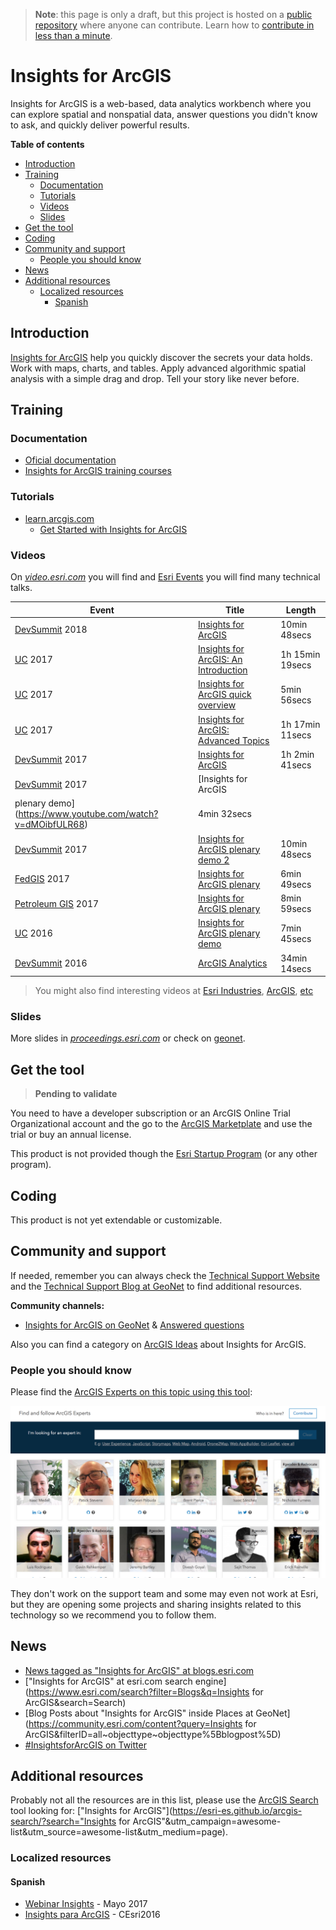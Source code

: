 > **Note**: this page is only a draft, but this project is hosted on a [public repository](https://github.com/hhkaos/awesome-arcgis) where anyone can contribute. Learn how to [contribute in less than a minute](https://github.com/hhkaos/awesome-arcgis/blob/master/CONTRIBUTING.md#contributions).

# Insights for ArcGIS

Insights for ArcGIS is a web-based, data analytics workbench where you can explore spatial and nonspatial data, answer questions you didn't know to ask, and quickly deliver powerful results.

<!-- START doctoc generated TOC please keep comment here to allow auto update -->
<!-- DON'T EDIT THIS SECTION, INSTEAD RE-RUN doctoc TO UPDATE -->
**Table of contents**

- [Introduction](#introduction)
- [Training](#training)
  - [Documentation](#documentation)
  - [Tutorials](#tutorials)
  - [Videos](#videos)
  - [Slides](#slides)
- [Get the tool](#get-the-tool)
- [Coding](#coding)
- [Community and support](#community-and-support)
  - [People you should know](#people-you-should-know)
- [News](#news)
- [Additional resources](#additional-resources)
  - [Localized resources](#localized-resources)
    - [Spanish](#spanish)

<!-- END doctoc generated TOC please keep comment here to allow auto update -->

## Introduction

[Insights for ArcGIS](https://www.esri.com/en-us/arcgis/products/insights-for-arcgis) help you quickly discover the secrets your data holds. Work with maps, charts, and tables. Apply advanced algorithmic spatial analysis with a simple drag and drop. Tell your story like never before.

## Training

### Documentation

* [Oficial documentation](https://doc.arcgis.com/en/insights/)
* [Insights for ArcGIS training courses](www.esri.com/training/Bookmark/P39W6758S)

### Tutorials

* [learn.arcgis.com](https://learn.arcgis.com/en/)
    * [Get Started with Insights for ArcGIS](https://learn.arcgis.com/en/projects/get-started-with-insights-for-arcgis/)

### Videos

On [*video.esri.com*](https://www.esri.com/videos/search?q=%22insights%20for%20arcgis%22#?sortby=recent) you will find and [Esri Events](https://www.youtube.com/channel/UC_yE3TatdZKAXvt_TzGJ6mw/search?query=%22insights+for+arcgis%22) you will find many technical talks.

|Event|Title|Length|
|---|---|---|
|[DevSummit](http://www.esri.com/events/devsummit) 2018|[Insights for ArcGIS](https://www.youtube.com/watch?v=qHoG7PSQDOQ)| 10min 48secs
|[UC](http://www.esri.com/about/events/uc) 2017|[Insights for ArcGIS: An Introduction](https://www.youtube.com/watch?v=36ODQxIizKA)| 1h 15min 19secs
|[UC](http://www.esri.com/about/events/uc) 2017|[Insights for ArcGIS quick overview](https://www.youtube.com/watch?v=fOGXHhxHy74)|5min 56secs
|[UC](http://www.esri.com/about/events/uc) 2017|[Insights for ArcGIS: Advanced Topics](https://www.youtube.com/watch?v=IEOqZRbtHSc)|1h 17min 11secs
|[DevSummit](http://www.esri.com/events/devsummit) 2017|[Insights for ArcGIS](https://www.youtube.com/watch?v=8WtX1fXplKU&t=19s)|1h 2min 41secs
|[DevSummit](http://www.esri.com/events/devsummit) 2017|[Insights for ArcGIS
plenary demo](https://www.youtube.com/watch?v=dMOibfULR68)|4min 32secs
|[DevSummit](http://www.esri.com/events/devsummit) 2017|[Insights for ArcGIS  plenary demo 2](https://www.youtube.com/watch?v=qHoG7PSQDOQ)|10min 48secs
|[FedGIS](http://www.esri.com/events/federal) 2017|[Insights for ArcGIS plenary](https://www.youtube.com/watch?v=IhbqNuOQlUQ)|6min 49secs
|[Petroleum GIS](http://www.esri.com/events/petroleum) 2017|[Insights for ArcGIS plenary](https://www.youtube.com/watch?v=OhAumv4t7LU)|8min 59secs
|[UC](http://www.esri.com/about/events/uc) 2016|[Insights for ArcGIS plenary demo](https://www.youtube.com/watch?v=fOGXHhxHy74)|7min 45secs
|[DevSummit](http://www.esri.com/events/devsummit) 2016|[ArcGIS Analytics](https://www.youtube.com/watch?v=EqlKZDNBw3U)|34min 14secs

> You might also find interesting videos at [Esri Industries](https://www.youtube.com/channel/UCZTiOg3n0pqUDSatq7mS2PA), [ArcGIS](https://www.youtube.com/channel/UCgGDPs8cte-VLJbgpaK4GPw), [etc](https://esri-es.github.io/awesome-arcgis/esri/#youtube-channels)

### Slides

More slides in [*proceedings.esri.com*](https://www.google.es/search?q=site%3Aproceedings.esri.com+insights%20for%20arcgis) or check on [geonet](https://community.esri.com/content?query=insights+for+arcgis&filterID=all~objecttype~objecttype%5Bdocument%5D).

## Get the tool

> **Pending to validate**

You need to have a developer subscription or an ArcGIS Online Trial Organizational account and the go to the [ArcGIS Marketplate](https://marketplace.arcgis.com/listing.html?id=18cc7f0e72764dc1ba0cbe82f2273437%20) and use the trial or buy an annual license.

This product is not provided though the [Esri Startup Program](../../../esri/startup-program/README.md) (or any other program).

## Coding

This product is not yet extendable or customizable.

## Community and support

If needed, remember you can always check the [Technical Support Website](https://support.esri.com/en/Products/Apps) and the [Technical Support Blog at GeoNet](https://community.esri.com/groups/technical-support/blog/tags#/) to find additional resources.

**Community channels:**

* [Insights for ArcGIS on GeoNet](https://community.esri.com/groups/insights-for-arcgis) & [Answered questions](https://community.esri.com/groups/insights-for-arcgis/content?filterID=contentstatus%5Bpublished%5D~objecttype~thread%5Bquestions%5D~thread%5Banswered%5D)

Also you can find a category on [ArcGIS Ideas](https://community.esri.com/community/arcgis-ideas/content?filterID=contentstatus%5Bpublished%5D~category%5Binsights-for-arcgis%5D) about Insights for ArcGIS.

### People you should know

Please find the [ArcGIS Experts on this topic using this tool](https://esri-es.github.io/arcgis-experts/?topic=Insights):

[![ArcGIS Experts Tool Screenshot](https://github.com/esri-es/arcgis-experts/blob/master/assets/imgs/arcgis-experts-tool.png?raw=true)](https://esri-es.github.io/arcgis-experts/?topic=Insights)

They don't work on the support team and some may even not work at Esri,
but they are opening some projects and sharing insights related to this
technology so we recommend you to follow them.

## News

* [News tagged as "Insights for ArcGIS" at blogs.esri.com](https://blogs.esri.com/esri/arcgis/tag/insights-for-arcgis/)
* ["Insights for ArcGIS" at esri.com search engine](https://www.esri.com/search?filter=Blogs&q=Insights for ArcGIS&search=Search)
* [Blog Posts about "Insights for ArcGIS" inside Places at GeoNet](https://community.esri.com/content?query=Insights for ArcGIS&filterID=all~objecttype~objecttype%5Bblogpost%5D)
* [#InsightsforArcGIS on Twitter](https://twitter.com/hashtag/InsightsforArcGIS?src=hash)

## Additional resources

Probably not all the resources are in this list, please use the [ArcGIS Search](https://esri-es.github.io/arcgis-search/) tool looking for: ["Insights for ArcGIS"](https://esri-es.github.io/arcgis-search/?search="Insights for ArcGIS"&utm_campaign=awesome-list&utm_source=awesome-list&utm_medium=page).


### Localized resources

#### Spanish
* [Webinar Insights](https://www.youtube.com/watch?v=k6LT6VOiAfE) - Mayo 2017
* [Insights para ArcGIS](https://www.youtube.com/watch?v=J4ddr8c5njQ) - CEsri2016
